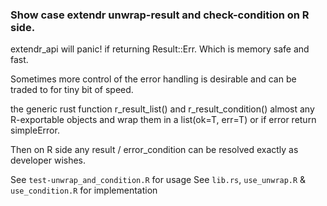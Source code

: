### Show case extendr unwrap-result and check-condition on R side.

extendr_api will panic! if returning Result::Err<E>. Which is memory safe and fast.


Sometimes more control of the error handling is desirable and can be traded to for tiny bit of speed.

the generic rust function r_result_list() and r_result_condition() almost any R-exportable objects and wrap them in a list(ok=T, err=T) or if error return simpleError.

Then on R side any result / error_condition can be resolved exactly as developer wishes.

See `test-unwrap_and_condition.R` for usage
See `lib.rs`, `use_unwrap.R` & `use_condition.R` for implementation